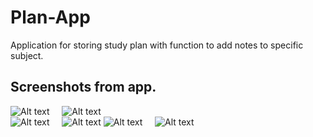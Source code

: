 # Plan-App
Application for storing study plan with function to add notes to specific subject.


## Screenshots from app.  
![Alt text](/screenshots/1.png=250x?raw=true) &nbsp; &nbsp; ![Alt text](/screenshots/2.png?raw=true)  
![Alt text](/screenshots/3.jpg?raw=true) &nbsp; &nbsp; ![Alt text](/screenshots/4.jpg?raw=true)
![Alt text](/screenshots/5.jpg?raw=true) &nbsp; &nbsp; ![Alt text](/screenshots/6.jpg?raw=true)  

